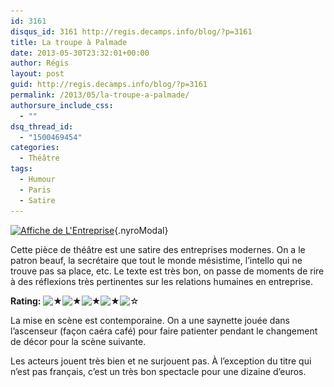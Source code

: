 ```yaml
---
id: 3161
disqus_id: 3161 http://regis.decamps.info/blog/?p=3161
title: La troupe à Palmade
date: 2013-05-30T23:32:01+00:00
author: Régis
layout: post
guid: http://regis.decamps.info/blog/?p=3161
permalink: /2013/05/la-troupe-a-palmade/
authorsure_include_css:
  - ""
dsq_thread_id:
  - "1500469454"
categories:
  - Théâtre
tags:
  - Humour
  - Paris
  - Satire
---
```

[<img src="/blog/wp-content/uploads/2013/05/vz-a0be53f2-4c56-45b0-a2cc-5aa81322f0eb-274x350.jpeg" alt="Affiche de L&#039;Entreprise" width="274" height="350" class="alignright size-medium wp-image-3164" srcset="/blog/wp-content/uploads/2013/05/vz-a0be53f2-4c56-45b0-a2cc-5aa81322f0eb-274x350.jpeg 274w, /blog/wp-content/uploads/2013/05/vz-a0be53f2-4c56-45b0-a2cc-5aa81322f0eb-235x300.jpeg 235w, /blog/wp-content/uploads/2013/05/vz-a0be53f2-4c56-45b0-a2cc-5aa81322f0eb.jpeg 470w" sizes="(max-width: 274px) 100vw, 274px" />](/blog/wp-content/uploads/2013/05/vz-a0be53f2-4c56-45b0-a2cc-5aa81322f0eb.jpeg){.nyroModal}

Cette pièce de théâtre est une satire des entreprises modernes. On a le patron beauf, la secrétaire que tout le monde mésistime, l’intello qui ne trouve pas sa place, etc. Le texte est très bon, on passe de moments de rire à des réflexions très pertinentes sur les relations humaines en entreprise.

**Rating:** ![&#9733;](/blog/wp-content/plugins/xavins-review-ratings/default/star.png "4/5")![&#9733;](/blog/wp-content/plugins/xavins-review-ratings/default/star.png "4/5")![&#9733;](/blog/wp-content/plugins/xavins-review-ratings/default/star.png "4/5")![&#9733;](/blog/wp-content/plugins/xavins-review-ratings/default/star.png "4/5")![&#9734;](/blog/wp-content/plugins/xavins-review-ratings/default/blank_star.png "4/5") 

La mise en scène est contemporaine. On a une saynette jouée dans l’ascenseur (façon caéra café) pour faire patienter pendant le changement de décor pour la scène suivante.

Les acteurs jouent très bien et ne surjouent pas. À l’exception du titre qui n’est pas français, c’est un très bon spectacle pour une dizaine d’euros.
